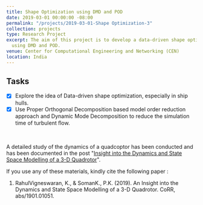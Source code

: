```yaml
---
title: Shape Optimization using DMD and POD
date: 2019-03-01 00:00:00 -08:00
permalink: "/projects/2019-03-01-Shape Optimization-3"
collection: projects
type: Research Project
excerpt: The aim of this project is to develop a data-driven shape optimization technique
  using DMD and POD.
venue: Center for Computational Engineering and Networking (CEN)
location: India
---
```


## Tasks
- [x] Explore the idea of Data-driven shape optimization, especially in ship hulls.
- [x] Use Proper Orthogonal Decomposition based model order reduction approach and Dynamic Mode Decomposition to reduce the simulation time of turbulent ﬂow.
<br/>

A detailed study of the dynamics of a quadcoptor has been conducted and has been documented in the post "[Insight into the Dynamics and State Space Modelling of a 3-D Quadrotor](https://rahulvigneswaran.github.io/posts/2019/01/Insight%20into%20the%20Dynamics%20and%20State%20Space%20Modelling%20of%20a%203-D%20Quadrotor-3/)".
<br/>

If you use any of these materials, kindly cite the following paper :

1. RahulVigneswaran, K., & SomanK., P.K. (2019). An Insight into the Dynamics and State Space Modelling of a 3-D Quadrotor. CoRR, abs/1901.01051.

